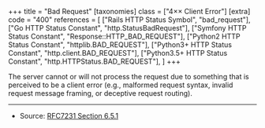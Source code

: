 +++
title = "Bad Request"
[taxonomies]
class = ["4&times;&times; Client Error"]
[extra]
code = "400"
references = [
    ["Rails HTTP Status Symbol", "bad_request"],
    ["Go HTTP Status Constant", "http.StatusBadRequest"],
    ["Symfony HTTP Status Constant", "Response::HTTP_BAD_REQUEST"],
    ["Python2 HTTP Status Constant", "httplib.BAD_REQUEST"],
    ["Python3+ HTTP Status Constant", "http.client.BAD_REQUEST"],
    ["Python3.5+ HTTP Status Constant", "http.HTTPStatus.BAD_REQUEST"],
]
+++

The server cannot or will not process the request due to something that is perceived to be a client error (e.g., malformed request syntax, invalid request message framing, or deceptive request routing).

---

* Source: [RFC7231 Section 6.5.1][1]

[1]: <http://tools.ietf.org/html/rfc7231#section-6.5.1>
